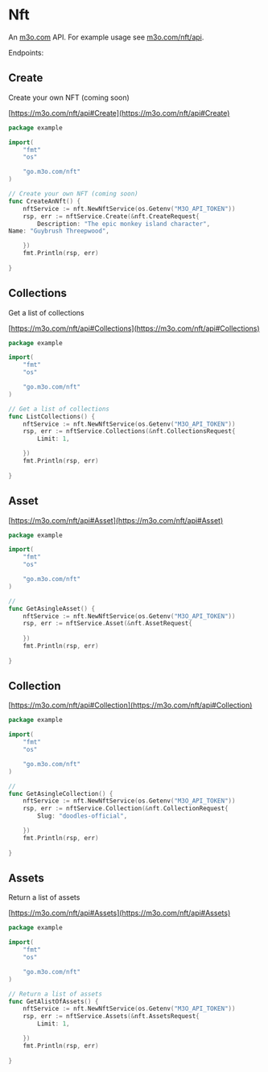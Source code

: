 # Nft

An [m3o.com](https://m3o.com) API. For example usage see [m3o.com/nft/api](https://m3o.com/nft/api).

Endpoints:

## Create

Create your own NFT (coming soon)


[https://m3o.com/nft/api#Create](https://m3o.com/nft/api#Create)

```go
package example

import(
	"fmt"
	"os"

	"go.m3o.com/nft"
)

// Create your own NFT (coming soon)
func CreateAnNft() {
	nftService := nft.NewNftService(os.Getenv("M3O_API_TOKEN"))
	rsp, err := nftService.Create(&nft.CreateRequest{
		Description: "The epic monkey island character",
Name: "Guybrush Threepwood",

	})
	fmt.Println(rsp, err)
	
}
```
## Collections

Get a list of collections


[https://m3o.com/nft/api#Collections](https://m3o.com/nft/api#Collections)

```go
package example

import(
	"fmt"
	"os"

	"go.m3o.com/nft"
)

// Get a list of collections
func ListCollections() {
	nftService := nft.NewNftService(os.Getenv("M3O_API_TOKEN"))
	rsp, err := nftService.Collections(&nft.CollectionsRequest{
		Limit: 1,

	})
	fmt.Println(rsp, err)
	
}
```
## Asset




[https://m3o.com/nft/api#Asset](https://m3o.com/nft/api#Asset)

```go
package example

import(
	"fmt"
	"os"

	"go.m3o.com/nft"
)

// 
func GetAsingleAsset() {
	nftService := nft.NewNftService(os.Getenv("M3O_API_TOKEN"))
	rsp, err := nftService.Asset(&nft.AssetRequest{
		
	})
	fmt.Println(rsp, err)
	
}
```
## Collection




[https://m3o.com/nft/api#Collection](https://m3o.com/nft/api#Collection)

```go
package example

import(
	"fmt"
	"os"

	"go.m3o.com/nft"
)

// 
func GetAsingleCollection() {
	nftService := nft.NewNftService(os.Getenv("M3O_API_TOKEN"))
	rsp, err := nftService.Collection(&nft.CollectionRequest{
		Slug: "doodles-official",

	})
	fmt.Println(rsp, err)
	
}
```
## Assets

Return a list of assets


[https://m3o.com/nft/api#Assets](https://m3o.com/nft/api#Assets)

```go
package example

import(
	"fmt"
	"os"

	"go.m3o.com/nft"
)

// Return a list of assets
func GetAlistOfAssets() {
	nftService := nft.NewNftService(os.Getenv("M3O_API_TOKEN"))
	rsp, err := nftService.Assets(&nft.AssetsRequest{
		Limit: 1,

	})
	fmt.Println(rsp, err)
	
}
```
